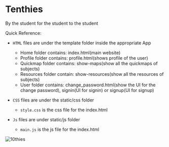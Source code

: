 # Tenthies
By the student for the student to the student 

Quick Reference:

* `HTML` files are under the template folder inside the appropriate App 

    * Home folder contains: index.html(main website)
    * Profile folder contains: profile.html(shows profile of the user)
    * Quickmap folder contains: show-maps(show all the quickmaps of subjects)
    * Resources folder contain: show-resources(show all the resources of subjects)
    * User folder contains: change_password.html(show the UI for the change password), signin(UI for signin) or signup(UI for signup)
 
* `CSS` files are under the static/css folder 

    * `style.css` is the css file for the index.html 
 
* `Js` files are under static/js folder
    * `main.js` is the js file for the index.html


![10thies](https://user-images.githubusercontent.com/75884061/147247847-559e7828-09e7-4673-8da0-a3accd83faf0.png)
